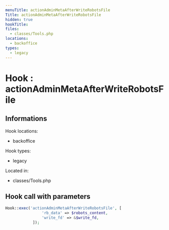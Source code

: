 ```yaml
---
menuTitle: actionAdminMetaAfterWriteRobotsFile
Title: actionAdminMetaAfterWriteRobotsFile
hidden: true
hookTitle: 
files:
  - classes/Tools.php
locations:
  - backoffice
types:
  - legacy
---
```


# Hook : actionAdminMetaAfterWriteRobotsFile

## Informations

Hook locations: 
  - backoffice

Hook types: 
  - legacy

Located in: 
  - classes/Tools.php

## Hook call with parameters

```php
Hook::exec('actionAdminMetaAfterWriteRobotsFile', [
                'rb_data' => $robots_content,
                'write_fd' => &$write_fd,
            ]);
```